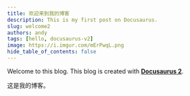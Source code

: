 ```yaml
---
title: 欢迎来到我的博客
description: This is my first post on Docusaurus.
slug: welcome2
authors: andy
tags: [hello, docusaurus-v2]
image: https://i.imgur.com/mErPwqL.png
hide_table_of_contents: false
---
```


Welcome to this blog. This blog is created with [**Docusaurus 2**](https://docusaurus.io/).

<!-- truncate -->

这是我的博客。